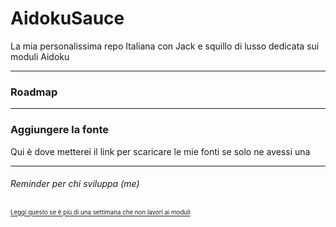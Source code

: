 # AidokuSauce
La mia personalissima repo Italiana con Jack e squillo di lusso dedicata sui moduli Aidoku 

---
### Roadmap

---
### Aggiungere la fonte
Qui è dove metterei il link per scaricare le mie fonti
se solo ne avessi una

---
###### Reminder per chi sviluppa (me)
<sub> <sub> [Leggi questo se è più di una settimana che non lavori ai moduli](https://github.com/Dicast3/AidokuSauce/blob/main/Reminder) </sub> </sub>
